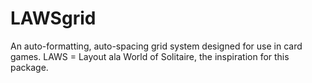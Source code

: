 # LAWSgrid
An auto-formatting, auto-spacing grid system designed for use in card games. LAWS = Layout ala World of Solitaire, the inspiration for this package.
